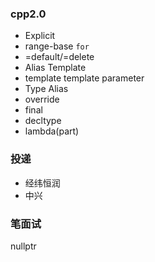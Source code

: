 ### cpp2.0
- Explicit
- range-base `for`
- =default/=delete
- Alias Template
- template template parameter
- Type Alias
- override
- final
- decltype
- lambda(part)
### 投递
- 经纬恒润
- 中兴
### 笔面试
nullptr